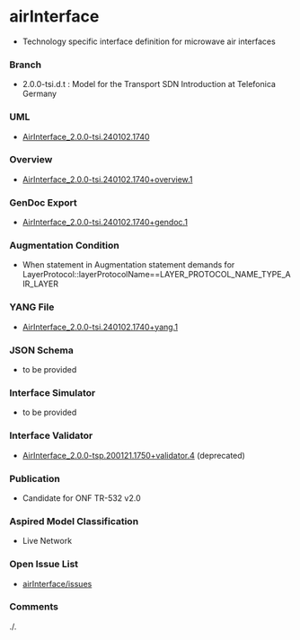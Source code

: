 # airInterface
- Technology specific interface definition for microwave air interfaces

### Branch
- 2.0.0-tsi.d.t : Model for the Transport SDN Introduction at Telefonica Germany

### UML
- [AirInterface_2.0.0-tsi.240102.1740](./AirInterface_2.0.0-tsi.240102.1740.zip)

### Overview 
- [AirInterface_2.0.0-tsi.240102.1740+overview.1](./AirInterface_2.0.0-tsi.240102.1740+overview.1.png)

### GenDoc Export
- [AirInterface_2.0.0-tsi.240102.1740+gendoc.1](./AirInterface_2.0.0-tsi.240102.1740+gendoc.1.docx)

### Augmentation Condition
- When statement in Augmentation statement demands for LayerProtocol::layerProtocolName==LAYER_PROTOCOL_NAME_TYPE_AIR_LAYER

### YANG File
- [AirInterface_2.0.0-tsi.240102.1740+yang.1](./AirInterface_2.0.0-tsi.240102.1740+yang.1.zip)

### JSON Schema
- to be provided

### Interface Simulator
- to be provided

### Interface Validator
- [AirInterface_2.0.0-tsp.200121.1750+validator.4](./AirInterface_2.0.0-tsp.200121.1750+validator.4.zip) (deprecated)

### Publication
- Candidate for ONF TR-532 v2.0 

### Aspired Model Classification
- Live Network

### Open Issue List
- [airInterface/issues](../../issues)

### Comments
./.

